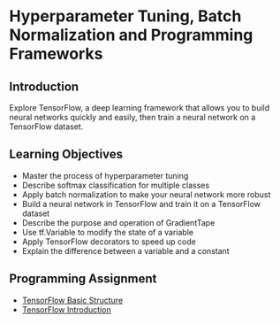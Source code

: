# Hyperparameter Tuning, Batch Normalization and Programming Frameworks

## Introduction
Explore TensorFlow, a deep learning framework that allows you to build neural networks quickly and easily, then train a neural network on a TensorFlow dataset.

## Learning Objectives
* Master the process of hyperparameter tuning
* Describe softmax classification for multiple classes
* Apply batch normalization to make your neural network more robust
* Build a neural network in TensorFlow and train it on a TensorFlow dataset
* Describe the purpose and operation of GradientTape
* Use tf.Variable to modify the state of a variable
* Apply TensorFlow decorators to speed up code
* Explain the difference between a variable and a constant

## Programming Assignment
* [TensorFlow Basic Structure](./codes/TensorFlow_BasicStructure.ipynb)
* [TensorFlow Introduction](./codes/Tensorflow_introduction.ipynb)
